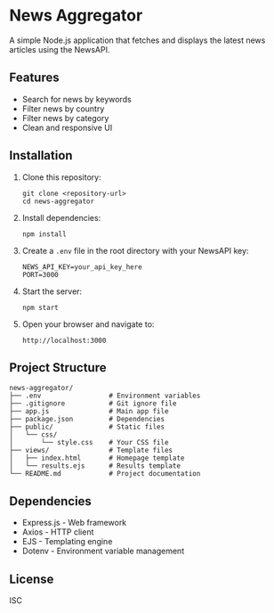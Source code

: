 # News Aggregator

A simple Node.js application that fetches and displays the latest news articles using the NewsAPI.

## Features

- Search for news by keywords
- Filter news by country
- Filter news by category
- Clean and responsive UI

## Installation

1. Clone this repository:
   ```
   git clone <repository-url>
   cd news-aggregator
   ```

2. Install dependencies:
   ```
   npm install
   ```

3. Create a `.env` file in the root directory with your NewsAPI key:
   ```
   NEWS_API_KEY=your_api_key_here
   PORT=3000
   ```

4. Start the server:
   ```
   npm start
   ```

5. Open your browser and navigate to:
   ```
   http://localhost:3000
   ```

## Project Structure

```
news-aggregator/
├── .env                 # Environment variables
├── .gitignore           # Git ignore file
├── app.js               # Main app file
├── package.json         # Dependencies
├── public/              # Static files
│   └── css/            
│       └── style.css    # Your CSS file
├── views/               # Template files
│   ├── index.html       # Homepage template
│   └── results.ejs      # Results template
└── README.md            # Project documentation
```

## Dependencies

- Express.js - Web framework
- Axios - HTTP client
- EJS - Templating engine
- Dotenv - Environment variable management

## License

ISC